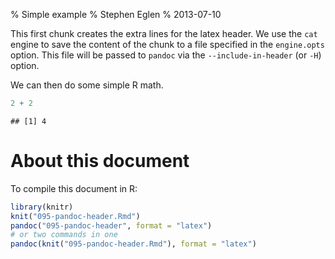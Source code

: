 % Simple example
% Stephen Eglen
% 2013-07-10

<!--pandoc
format: html
s:
mathjax:
number-sections:
o: output.html

format: latex
number-sections:
include-in-header: 095-pandoc.sty
-->

This first chunk creates the extra lines for the latex header. We use the
`cat` engine to save the content of the chunk to a file specified in the
`engine.opts` option. This file will be passed to `pandoc` via the
`--include-in-header` (or `-H`) option.






We can then do some simple R math.


```r
2 + 2
```

```
## [1] 4
```



# About this document

To compile this document in R:

```r
library(knitr)
knit("095-pandoc-header.Rmd")
pandoc("095-pandoc-header", format = "latex")
# or two commands in one
pandoc(knit("095-pandoc-header.Rmd"), format = "latex")
```

